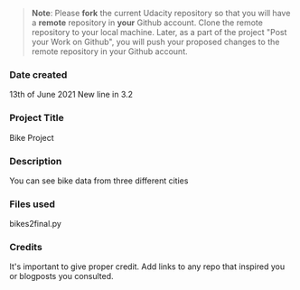 >**Note**: Please **fork** the current Udacity repository so that you will have a **remote** repository in **your** Github account. Clone the remote repository to your local machine. Later, as a part of the project "Post your Work on Github", you will push your proposed changes to the remote repository in your Github account.

### Date created
13th of June 2021
New line in 3.2

### Project Title
Bike Project
### Description
You can see bike data from three different cities

### Files used
bikes2final.py

### Credits
It's important to give proper credit. Add links to any repo that inspired you or blogposts you consulted.
